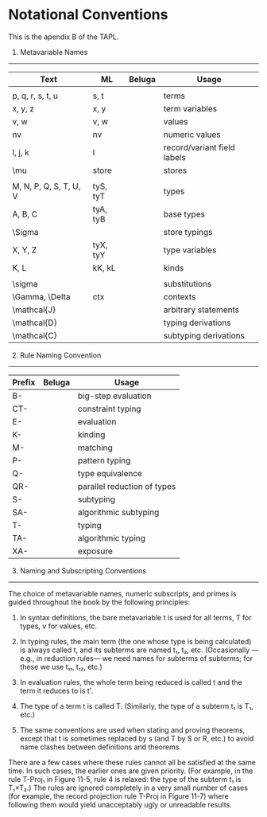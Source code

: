 Notational Conventions
======================

This is the apendix B of the TAPL.


1.  Metavariable Names
---------------------

 Text                    | ML         | Beluga    | Usage
-------------------------|------------|-----------|-----------------------------
                         |            |           |
 p, q, r, s, t, u        | s, t       |           | terms
 x, y, z                 | x, y       |           | term variables
 v, w                    | v, w       |           | values
 nv                      | nv         |           | numeric values
 l, j, k                 | l          |           | record/variant field labels
 \mu                     | store      |           | stores
                         |            |           |
 M, N, P, Q, S, T, U, V  | tyS, tyT   |           | types
 A, B, C                 | tyA, tyB   |           | base types
 \Sigma                  |            |           | store typings
 X, Y, Z                 | tyX, tyY   |           | type variables
 K, L                    | kK, kL     |           | kinds
                         |            |           |
 \sigma                  |            |           | substitutions
 \Gamma, \Delta          | ctx        |           | contexts
 \mathcal{J}             |            |           | arbitrary statements
 \mathcal{D}             |            |           | typing derivations
 \mathcal{C}             |            |           | subtyping derivations


2.  Rule Naming Convention
--------------------------

 Prefix                  | Beluga                 | Usage
-------------------------|------------------------|-----------------------------
 B-                      |                        | big-step evaluation
 CT-                     |                        | constraint typing
 E-                      |                        | evaluation
 K-                      |                        | kinding
 M-                      |                        | matching
 P-                      |                        | pattern typing
 Q-                      |                        | type equivalence
 QR-                     |                        | parallel reduction of types
 S-                      |                        | subtyping
 SA-                     |                        | algorithmic subtyping
 T-                      |                        | typing
 TA-                     |                        | algorithmic typing
 XA-                     |                        | exposure


3.  Naming and Subscripting Conventions
---------------------------------------

The choice  of  metavariable  names,  numeric subscripts,  and primes  is guided
throughout the book by the following principles:

1. In syntax definitions,  the bare metavariable t is used for all terms,  T for
types, v for values, etc.

2. In typing rules,  the main term  (the one whose type is being calculated)  is
always called t,  and its subterms are named  t₁, t₂, etc.  (Occasionally —e.g.,
in reduction rules— we need names  for subterms  of subterms;  for these  we use
t₁₁, t₁₂, etc.)

3. In evaluation rules,  the whole term being reduced  is called t  and the term
it reduces to is t'.

4. The type of a term t is called T. (Similarly, the type of a subterm t₁ is T₁,
etc.)

5. The same conventions are used when stating and proving theorems,  except that
t  is sometimes  replaced  by s (and T by S or R, etc.)  to avoid  name  clashes
between definitions and theorems.

There are  a few cases  where these rules  cannot all  be satisfied  at the same
time.  In such cases,  the earlier ones are given priority. (For example, in the
rule T-Proj₁  in Figure 11-5, rule 4  is relaxed:  the type of the subterm t₁ is
T₁×T₂.)  The rules are ignored completely  in a very small  number of cases (for
example,  the record projection rule T-Proj in Figure 11-7) where following them
would yield unacceptably ugly or unreadable results.
